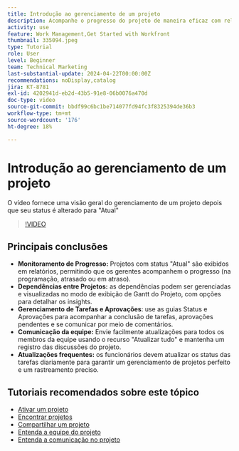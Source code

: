 ```yaml
---
title: Introdução ao gerenciamento de um projeto
description: Acompanhe o progresso do projeto de maneira eficaz com relatórios, gerencie dependências por meio de visualizações de Gantt, monitore tarefas e aprovações, aprimore a comunicação da equipe e garanta fluxos de trabalho tranquilos com atualizações frequentes.
activity: use
feature: Work Management,Get Started with Workfront
thumbnail: 335094.jpeg
type: Tutorial
role: User
level: Beginner
team: Technical Marketing
last-substantial-update: 2024-04-22T00:00:00Z
recommendations: noDisplay,catalog
jira: KT-8781
exl-id: 4202941d-eb2d-43b5-91e8-06b0076a470d
doc-type: video
source-git-commit: bbdf99c6bc1be714077fd94fc3f8325394de36b3
workflow-type: tm+mt
source-wordcount: '176'
ht-degree: 18%

---
```


# Introdução ao gerenciamento de um projeto

O vídeo fornece uma visão geral do gerenciamento de um projeto depois que seu status é alterado para &quot;Atual&quot; &#x200B;

>[!VIDEO](https://video.tv.adobe.com/v/335094/?quality=12&learn=on&enablevpops=1)

## Principais conclusões

* **Monitoramento de Progresso:** Projetos com status &quot;Atual&quot; são exibidos em relatórios, permitindo que os gerentes acompanhem o progresso (na programação, atrasado ou em atraso).
* **Dependências entre Projetos:** as dependências podem ser gerenciadas e visualizadas no modo de exibição de Gantt do Projeto, com opções para detalhar os insights.
* **Gerenciamento de Tarefas e Aprovações**: use as guias Status e Aprovações para acompanhar a conclusão de tarefas, aprovações pendentes e se comunicar por meio de comentários.
* **Comunicação da equipe:** Envie facilmente atualizações para todos os membros da equipe usando o recurso &quot;Atualizar tudo&quot; e mantenha um registro das discussões do projeto.
* **Atualizações frequentes:** os funcionários devem atualizar os status das tarefas diariamente para garantir um gerenciamento de projetos perfeito e um rastreamento preciso. &#x200B;


## Tutoriais recomendados sobre este tópico

* [Ativar um projeto](/help/manage-work/projects/take-a-project-live.md)
* [Encontrar projetos](/help/manage-work/projects/find-projects.md)
* [Compartilhar um projeto](/help/manage-work/projects/share-a-project.md)
* [Entenda a equipe do projeto](/help/manage-work/projects/understand-the-project-team.md)
* [Entenda a comunicação no projeto](/help/manage-work/projects/understand-project-communication.md)
